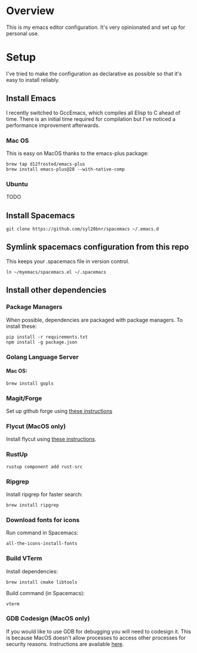 # Overview

This is my emacs editor configuration. It's very opinionated and set up for personal use.

# Setup

I've tried to make the configuration as declarative as possible so that it's easy to install reliably.

## Install Emacs

I recently switched to GccEmacs, which compiles all Elisp to C ahead of time. There is an initial time required for compilation but I've noticed a performance improvement afterwards.

### Mac OS

This is easy on MacOS thanks to the emacs-plus package:

```
brew tap d12frosted/emacs-plus
brew install emacs-plus@28 --with-native-comp
```

### Ubuntu

TODO

## Install Spacemacs

```
git clone https://github.com/syl20bnr/spacemacs ~/.emacs.d
```

## Symlink spacemacs configuration from this repo

This keeps your .spacemacs file in version control.

```
ln ~/myemacs/spacemacs.el ~/.spacemacs
```

## Install other dependencies

### Package Managers

When possible, dependencies are packaged with package managers. To install these:

```
pip install -r requirements.txt
npm install -g package.json
```

### Golang Language Server

#### Mac OS:

```
brew install gopls
```

### Magit/Forge

Set up github forge using [these instructions](https://magit.vc/manual/ghub/Getting-Started.html#Getting-Started)

### Flycut (MacOS only)

Install flycut using [these instructions](https://apps.apple.com/us/app/flycut-clipboard-manager/id442160987?mt=12).

### RustUp

```
rustup component add rust-src
```

### Ripgrep

Install ripgrep for faster search:

```
brew install ripgrep
```

### Download fonts for icons

Run command in Spacemacs:
```
all-the-icons-install-fonts
```

### Build VTerm

Install dependencies:
```
brew install cmake libtools
```
Build command (in Spacemacs):
```
vterm
```

### GDB Codesign (MacOS only)

If you would like to use GDB for debugging you will need to codesign it. This is because MacOS doesn't allow processes to access other processes for security reasons. Instructions are available [here](https://sourceware.org/gdb/wiki/PermissionsDarwin).
